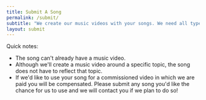 ```yaml
---
title: Submit A Song
permalink: /submit/
subtitle: "We create our music videos with your songs. We need all types and genres of songs for music videos, animations, and documentary videos."
layout: submit
---
```



Quick notes: 
- The song can't already have a music video. 
- Although we'll create a music video around a specific topic, the song does not have to reflect that topic. 
- If we'd like to use your song for a commissioned video in which we are paid you will be compensated. Please submit any song you'd like the chance for us to use and we will contact you if we plan to do so!